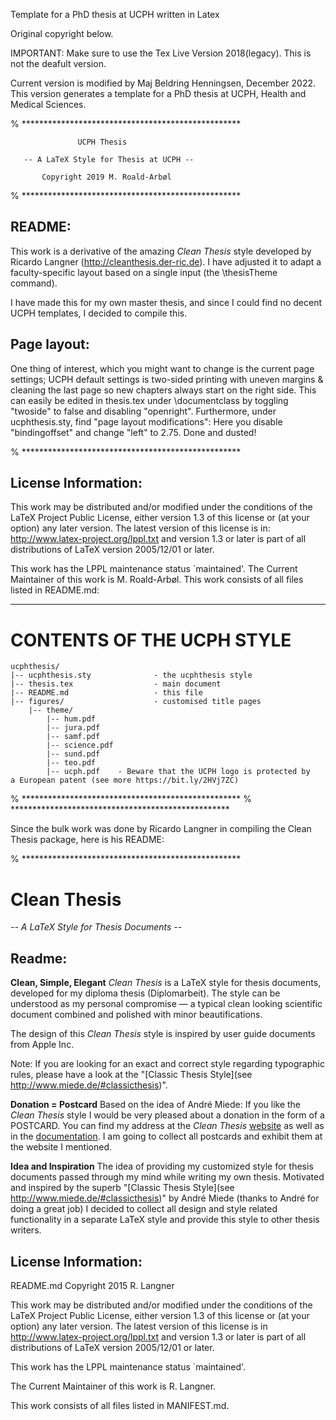 Template for a PhD thesis at UCPH written in Latex

Original copyright below.

IMPORTANT: 
Make sure to use the Tex Live Version 2018(legacy). This is not the deafult version.

Current version is modified by Maj Beldring Henningsen, December 2022.
This version generates a template for a PhD thesis at UCPH, Health and Medical Sciences.


% **************************************************

                   UCPH Thesis

       -- A LaTeX Style for Thesis at UCPH --

           Copyright 2019 M. Roald-Arbøl

% **************************************************

## README:

This work is a derivative of the amazing *Clean Thesis* style developed by Ricardo Langner (http://cleanthesis.der-ric.de). I have adjusted it to adapt a faculty-specific layout based on a single input (the \thesisTheme command). 

I have made this for my own master thesis, and since I could find no decent UCPH templates, I decided to compile this. 

## Page layout:
One thing of interest, which you might want to change is the current page settings; UCPH default settings is two-sided printing with uneven margins & cleaning the last page so new chapters always start on the right side. This can easily be edited in thesis.tex under \documentclass by toggling "twoside" to false and disabling "openright". Furthermore, under ucphthesis.sty, find "page layout modifications": Here you disable "bindingoffset" and change "left" to 2.75. Done and dusted!



% **************************************************

## License Information:

This work may be distributed and/or modified under the
conditions of the LaTeX Project Public License, either version 1.3
of this license or (at your option) any later version.
The latest version of this license is in:
       http://www.latex-project.org/lppl.txt
and version 1.3 or later is part of all distributions of LaTeX
version 2005/12/01 or later.

This work has the LPPL maintenance status `maintained'.
The Current Maintainer of this work is M. Roald-Arbøl.
This work consists of all files listed in README.md:

---

# CONTENTS OF THE UCPH STYLE

```
ucphthesis/
|-- ucphthesis.sty              - the ucphthesis style
|-- thesis.tex                  - main document
|-- README.md                   - this file
|-- figures/                    - customised title pages
    |-- theme/
        |-- hum.pdf
        |-- jura.pdf
        |-- samf.pdf
        |-- science.pdf
        |-- sund.pdf
        |-- teo.pdf
        |-- ucph.pdf    - Beware that the UCPH logo is protected by                        a European patent (see more https://bit.ly/2HVj7ZC)
```


% **************************************************
% **************************************************


Since the bulk work was done by Ricardo Langner in compiling the Clean Thesis package, here is his README:

% **************************************************

# Clean Thesis
*-- A LaTeX Style for Thesis Documents --*

## Readme:

**Clean, Simple, Elegant**
*Clean Thesis* is a LaTeX style for thesis documents, developed for my diploma thesis (Diplomarbeit). The style can be understood as my personal compromise — a typical clean looking scientific document combined and polished with minor beautifications.

The design of this *Clean Thesis* style is inspired by user guide documents from Apple Inc.

Note: If you are looking for an exact and correct style regarding typographic rules, please have a look at the "[Classic Thesis Style](see http://www.miede.de/#classicthesis)".

**Donation = Postcard**
Based on the idea of André Miede: If you like the *Clean Thesis* style I would be very pleased about a donation in the form of a POSTCARD. You can find my address at the *Clean Thesis* [website](http://cleanthesis.der-ric.de/) as well as in the [documentation](Clean-Thesis.pdf). I am going to collect all postcards and exhibit them at the website I mentioned.

**Idea and Inspiration**
The idea of providing my customized style for thesis documents passed through my mind while writing my own thesis. Motivated and inspired by the superb "[Classic Thesis Style](see http://www.miede.de/#classicthesis)" by André Miede (thanks to André for doing a great job) I decided to collect all design and style related functionality in a separate LaTeX style and provide this style to other thesis writers.

## License Information:

README.md
Copyright 2015 R. Langner

This work may be distributed and/or modified under the
conditions of the LaTeX Project Public License, either version 1.3
of this license or (at your option) any later version.
The latest version of this license is in
  http://www.latex-project.org/lppl.txt
and version 1.3 or later is part of all distributions of LaTeX
version 2005/12/01 or later.

This work has the LPPL maintenance status `maintained'.

The Current Maintainer of this work is R. Langner.

This work consists of all files listed in MANIFEST.md.
